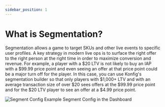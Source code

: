 ```yaml
---
sidebar_position: 1
---
```


# What is Segmentation?

Segmentation allows a game to target SKUs and other live events to specific user profiles. A key strategy in modern live ops is to surface the right offer to the right person at the right time in order to maximize conversion and revenue. For example, a player with a $20 LTV is not likely to buy an IAP with a $99.99 price point and even seeing an offer at that price point could be a major turn off for the player. In this case, you can use Konfig's segmentation builder so that only players with $1,000+ LTV and with an average transaction size of over $20 sees offers at the $99.99 price point and for the $20 LTV player to see an offer at a $4.99 price point.

![Segment Config](/img/segment-config.png)
Example Segment Config in the Dashboard
